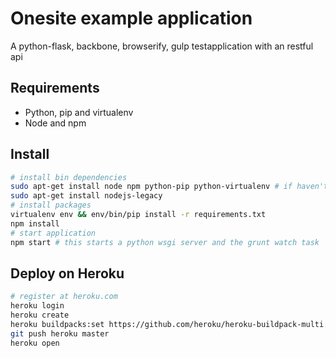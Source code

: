 # Onesite example application

A python-flask, backbone, browserify, gulp testapplication with an restful api

## Requirements

* Python, pip and virtualenv
* Node and npm

## Install

```sh
# install bin dependencies
sudo apt-get install node npm python-pip python-virtualenv # if haven't already :)
sudo apt-get install nodejs-legacy
# install packages
virtualenv env && env/bin/pip install -r requirements.txt
npm install
# start application
npm start # this starts a python wsgi server and the grunt watch task
```

## Deploy on Heroku

```sh
# register at heroku.com
heroku login  
heroku create
heroku buildpacks:set https://github.com/heroku/heroku-buildpack-multi.git
git push heroku master
heroku open
```
